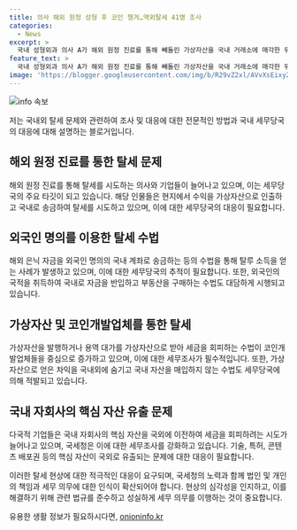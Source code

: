 ```yaml
---
title: 의사 해외 원정 성형 후 코인 챙겨…역외탈세 41명 조사
categories:
  - News
excerpt: >
  국내 성형외과 의사 A가 해외 원정 진료를 통해 빼돌린 가상자산을 국내 거래소에 매각한 뒤 외국인의 차명계좌를 이용해 현금으로 인출한 사실이 밝혀졌습니다. 세무당국은 A를 포함해 해외 원정 진료를 통해 세금을 회피한 의사 4∼5명을 조사 중이며, 해외로 소득을 은닉한 B 등 총 41명의 역외탈세 혐의자를 조사 대상으로 삼았습니다. 또한, 관련 기업 8곳도 세무조사를 받게 되었습니다. 국세청은 이러한 역외탈세 수법이 고도화되고 있으며, 사회적 책임과 납세 의무를 외면한 상황을 우려하고 있습니다.
feature_text: >
  국내 성형외과 의사 A가 해외 원정 진료를 통해 빼돌린 가상자산을 국내 거래소에 매각한 뒤 외국인의 차명계좌를 이용해 현금으로 인출한 사실이 밝혀졌습니다. 세무당국은 A를 포함해 해외 원정 진료를 통해 세금을 회피한 의사 4∼5명을 조사 중이며, 해외로 소득을 은닉한 B 등 총 41명의 역외탈세 혐의자를 조사 대상으로 삼았습니다. 또한, 관련 기업 8곳도 세무조사를 받게 되었습니다. 국세청은 이러한 역외탈세 수법이 고도화되고 있으며, 사회적 책임과 납세 의무를 외면한 상황을 우려하고 있습니다.
image: 'https://blogger.googleusercontent.com/img/b/R29vZ2xl/AVvXsEixyZcFfHzMRdzZMjFBmAUKJYCLCGyLL1o632UiGVXcaFdKo_bkvkuCioo0uUKlGfBVcT3P84aROyZIXSBEx3Aw5nCQ3pTgDom1WDC4m8eifvWiAmWEEVb4x6G_l8C0QH225ldMjyaFvpxGEBGNO37VmDTDMHGhJPq73UglMfDca1-0aw/s1600/blogspot.png'
---
```


<p><img src="https://blogger.googleusercontent.com/img/b/R29vZ2xl/AVvXsEixyZcFfHzMRdzZMjFBmAUKJYCLCGyLL1o632UiGVXcaFdKo_bkvkuCioo0uUKlGfBVcT3P84aROyZIXSBEx3Aw5nCQ3pTgDom1WDC4m8eifvWiAmWEEVb4x6G_l8C0QH225ldMjyaFvpxGEBGNO37VmDTDMHGhJPq73UglMfDca1-0aw/s1600/blogspot.png" alt="info 속보" /></p>

<p>저는 국내외 탈세 문제와 관련하여 조사 및 대응에 대한 전문적인 방법과 국내 세무당국의 대응에 대해 설명하는 블로거입니다.</p>

<h2 data-ke-size="size26">해외 원정 진료를 통한 탈세 문제</h2>

<p data-ke-size="size16">해외 원정 진료를 통해 탈세를 시도하는 의사와 기업들이 늘어나고 있으며, 이는 세무당국의 주요 타깃이 되고 있습니다. 해당 인물들은 현지에서 수익을 가상자산으로 인출하고 국내로 송금하여 탈세를 시도하고 있으며, 이에 대한 세무당국의 대응이 필요합니다.</p>

<h2 data-ke-size="size26">외국인 명의를 이용한 탈세 수법</h2>

<p data-ke-size="size16">해외 은닉 자금을 외국인 명의의 국내 계좌로 송금하는 등의 수법을 통해 탈루 소득을 얻는 사례가 발생하고 있으며, 이에 대한 세무당국의 추적이 필요합니다. 또한, 외국인의 국적을 취득하여 국내로 자금을 반입하고 부동산을 구매하는 수법도 대담하게 시행되고 있습니다.</p>

<h2 data-ke-size="size26">가상자산 및 코인개발업체를 통한 탈세</h2>

<p data-ke-size="size16">가상자산을 발행하거나 용역 대가를 가상자산으로 받아 세금을 회피하는 수법이 코인개발업체들을 중심으로 증가하고 있으며, 이에 대한 세무조사가 필수적입니다. 또한, 가상자산으로 얻은 차익을 국내외에 숨기고 국내 자산을 매입하지 않는 수법도 세무당국에 의해 적발되고 있습니다.</p>

<h2 data-ke-size="size26">국내 자회사의 핵심 자산 유출 문제</h2>

<p data-ke-size="size16">다국적 기업들은 국내 자회사의 핵심 자산을 국외에 이전하여 세금을 회피하려는 시도가 늘어나고 있으며, 국세청은 이에 대한 세무조사를 강화하고 있습니다. 기술, 특허, 콘텐츠 배포권 등의 핵심 자산이 국외로 유출되는 문제에 대한 대응이 필요합니다.</p>

<p>이러한 탈세 현상에 대한 적극적인 대응이 요구되며, 국세청의 노력과 함께 법인 및 개인의 책임과 세무 의무에 대한 인식이 확산되어야 합니다. 현상의 심각성을 인지하고, 이를 해결하기 위해 관련 법규를 준수하고 성실하게 세무 의무를 이행하는 것이 중요합니다.</p>
유용한 생활 정보가 필요하시다면, <a href="https://onioninfo.kr" rel="dofollow">onioninfo.kr</a>


